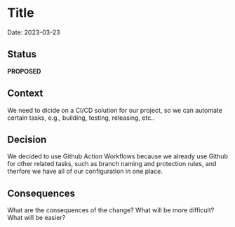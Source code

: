 # Title

Date: 2023-03-23

## Status

__PROPOSED__

## Context

We need to dicide on a CI/CD solution for our project, so we can automate certain tasks, e.g., building, testing, releasing, etc..

## Decision

We decided to use Github Action Workflows because we already use Github for other related tasks, such as branch naming and protection rules, and therfore we have all of our configuration in one place.

## Consequences

What are the consequences of the change? What will be more difficult? What will be easier?

